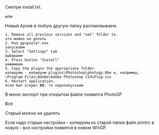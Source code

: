 Смотри install.txt.

или

Новый Архив в любую другую папку распаковываем.

```
1. Remove all previous versions and "xml" folder to.
это можно не делать
2. Run gpspooler.exe
запускаем
3. Select "Settings" tab
выбираем
4. Press button "Install"
нажимаем
5. Copy the plugin the appropriate folder.
копируем - копируем plugins\Photoshop\photogp.8be в, например, \Program Files\Adobe\Adobe Photoshop CS4\Plug-ins
6. Restart application.
если был открыт ФШ. то перезапускаем
```
В меню экспорт при открытом файле появится PhotoGP

Всё

Старый можно не удалять

Если надо старые настройки - копируем из старой папки файл printrc в новую - все настройки появятся в новом WinGP.